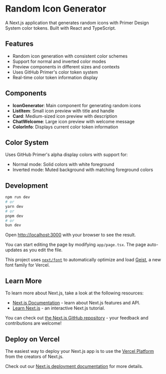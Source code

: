 # Random Icon Generator

A Next.js application that generates random icons with Primer Design System color tokens. Built with React and TypeScript.

## Features

- Random icon generation with consistent color schemes
- Support for normal and inverted color modes
- Preview components in different sizes and contexts
- Uses GitHub Primer's color token system
- Real-time color token information display

## Components

- **IconGenerator**: Main component for generating random icons
- **ListItem**: Small icon preview with title and handle
- **Card**: Medium-sized icon preview with description
- **ChatWelcome**: Large icon preview with welcome message
- **ColorInfo**: Displays current color token information

## Color System

Uses GitHub Primer's alpha display colors with support for:

- Normal mode: Solid colors with white foreground
- Inverted mode: Muted background with matching foreground colors

## Development

```bash
npm run dev
# or
yarn dev
# or
pnpm dev
# or
bun dev
```

Open [http://localhost:3000](http://localhost:3000) with your browser to see the result.

You can start editing the page by modifying `app/page.tsx`. The page auto-updates as you edit the file.

This project uses [`next/font`](https://nextjs.org/docs/app/building-your-application/optimizing/fonts) to automatically optimize and load [Geist](https://vercel.com/font), a new font family for Vercel.

## Learn More

To learn more about Next.js, take a look at the following resources:

- [Next.js Documentation](https://nextjs.org/docs) - learn about Next.js features and API.
- [Learn Next.js](https://nextjs.org/learn) - an interactive Next.js tutorial.

You can check out [the Next.js GitHub repository](https://github.com/vercel/next.js) - your feedback and contributions are welcome!

## Deploy on Vercel

The easiest way to deploy your Next.js app is to use the [Vercel Platform](https://vercel.com/new?utm_medium=default-template&filter=next.js&utm_source=create-next-app&utm_campaign=create-next-app-readme) from the creators of Next.js.

Check out our [Next.js deployment documentation](https://nextjs.org/docs/app/building-your-application/deploying) for more details.
